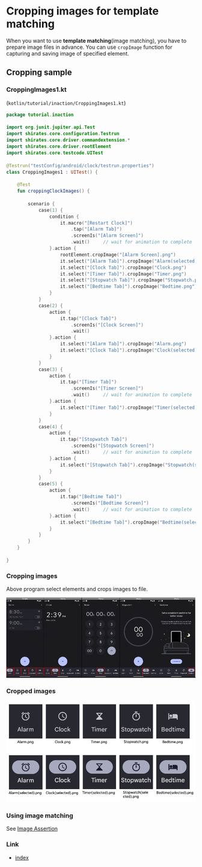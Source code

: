 # Cropping images for template matching

When you want to use **template matching**(image matching), you have to prepare image files in advance.
You can use `cropImage` function for capturing and saving image of specified element.

## Cropping sample

### CroppingImages1.kt

(`kotlin/tutorial/inaction/CroppingImages1.kt`)

```kotlin
package tutorial.inaction

import org.junit.jupiter.api.Test
import shirates.core.configuration.Testrun
import shirates.core.driver.commandextension.*
import shirates.core.driver.rootElement
import shirates.core.testcode.UITest

@Testrun("testConfig/android/clock/testrun.properties")
class CroppingImages1 : UITest() {

    @Test
    fun croppingClockImages() {

        scenario {
            case(1) {
                condition {
                    it.macro("[Restart Clock]")
                        .tap("[Alarm Tab]")
                        .screenIs("[Alarm Screen]")
                        .wait()     // wait for animation to complete
                }.action {
                    rootElement.cropImage("[Alarm Screen].png")
                    it.select("[Alarm Tab]").cropImage("Alarm(selected).png")
                    it.select("[Clock Tab]").cropImage("Clock.png")
                    it.select("[Timer Tab]").cropImage("Timer.png")
                    it.select("[Stopwatch Tab]").cropImage("Stopwatch.png")
                    it.select("[Bedtime Tab]").cropImage("Bedtime.png")
                }
            }
            case(2) {
                action {
                    it.tap("[Clock Tab]")
                        .screenIs("[Clock Screen]")
                        .wait()
                }.action {
                    it.select("[Alarm Tab]").cropImage("Alarm.png")
                    it.select("[Clock Tab]").cropImage("Clock(selected).png")
                }
            }
            case(3) {
                action {
                    it.tap("[Timer Tab]")
                        .screenIs("[Timer Screen]")
                        .wait()     // wait for animation to complete
                }.action {
                    it.select("[Timer Tab]").cropImage("Timer(selected).png")
                }
            }
            case(4) {
                action {
                    it.tap("[Stopwatch Tab]")
                        .screenIs("[Stopwatch Screen]")
                        .wait()     // wait for animation to complete
                }.action {
                    it.select("[Stopwatch Tab]").cropImage("Stopwatch(selected).png")
                }
            }
            case(5) {
                action {
                    it.tap("[Bedtime Tab]")
                        .screenIs("[Bedtime Screen]")
                        .wait()     // wait for animation to complete
                }.action {
                    it.select("[Bedtime Tab]").cropImage("Bedtime(selected).png")
                }
            }
        }
    }

}
```

### Cropping images

Above program select elements and crops images to file.

![cropping images](../_images/cropping_images.png)

### Cropped images

![cropped images](../_images/cropped_images.png)

### Using image matching

See [Image Assertion](../../basic/function_property/asserting_image/image_assertion.md)

### Link

- [index](../../index.md)
